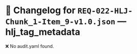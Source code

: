 # 📝 Changelog for `REQ-022-HLJ-Chunk_1-Item_9-v1.0.json` — **hlj_tag_metadata**

❌ No audit.yaml found.
